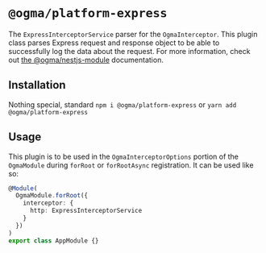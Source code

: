 # `@ogma/platform-express`

The `ExpressInterceptorService` parser for the `OgmaInterceptor`. This plugin class parses Express request and response object to be able to successfully log the data about the request. For more information, check out [the @ogma/nestjs-module](../nestjs-module/README.md) documentation.

## Installation

Nothing special, standard `npm i @ogma/platform-express` or `yarn add @ogma/platform-express`

## Usage

This plugin is to be used in the `OgmaInterceptorOptions` portion of the `OgmaModule` during `forRoot` or `forRootAsync` registration. It can be used like so:

```ts
@Module(
  OgmaModule.forRoot({
    interceptor: {
      http: ExpressInterceptorService
    }
  })
)
export class AppModule {}
```
